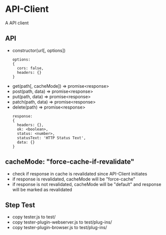 # API-Client
A API client

## API
- constructor(url[, options])
  ```
  options:
  {
    cors: false,
    headers: {}
  }
  ```
- get(path[, cacheMode]) => promise<response\>
- post(path, data) => promise<response\>
- put(path, data) => promise<response\>
- patch(path, data) => promise<response\>
- delete(path) => promise<response\>
  ```
  response:
  {
    headers: {},
    ok: <boolean>,
    status: <number>,
    statusText: 'HTTP Status Text',
    data: {}
  }
  ```

## cacheMode: "force-cache-if-revalidate"
- check if response in cache is revalidated since API-Client initiates
- if response is revalidated, cacheMode will be "force-cache"
- if response is not revalidated, cacheMode will be "default" and response will be marked as revalidated

## Step Test
- copy tester.js to test/
- copy tester-plugin-webserver.js to test/plug-ins/
- copy tester-plugin-browser.js to test/plug-ins/
